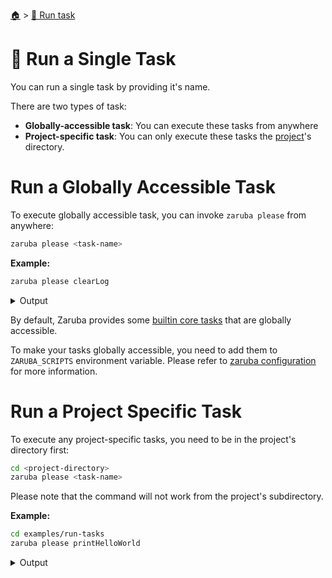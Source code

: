 <!--startTocHeader-->
[🏠](../README.md) > [🏃 Run task](README.md)
# 🍺 Run a Single Task
<!--endTocHeader-->

You can run a single task by providing it's name.

There are two types of task:

* __Globally-accessible task__: You can execute these tasks from anywhere
* __Project-specific task__: You can only execute these tasks the [project](../core-concepts/project/README.md)'s directory.

# Run a Globally Accessible Task

To execute globally accessible task, you can invoke `zaruba please` from anywhere:

```bash
zaruba please <task-name>
```

__Example:__

<!--startCode-->
```bash
zaruba please clearLog
```
 
<details>
<summary>Output</summary>
 
```````
💀 🔎 Job Starting...
         Elapsed Time: 2.039µs
         Current Time: 11:28:54
💀 🏁 Run 🔥 'clearLog' command on /home/gofrendi/zaruba/docs
💀    🚀 clearLog             🔥 Log removed
💀 🎉 Successfully running 🔥 'clearLog' command
💀 🔎 Job Running...
         Elapsed Time: 108.304542ms
         Current Time: 11:28:54
💀 🎉 🎉🎉🎉🎉🎉🎉🎉🎉🎉🎉🎉
💀 🎉 Job Complete!!! 🎉🎉🎉
💀 🔥 Terminating
💀 🔎 Job Ended...
         Elapsed Time: 409.637984ms
         Current Time: 11:28:54
zaruba please clearLog
```````
</details>
<!--endCode-->

 By default, Zaruba provides some [builtin core tasks](../core-tasks/README.md) that are globally accessible.
 
 To make your tasks globally accessible, you need to add them to `ZARUBA_SCRIPTS` environment variable. Please refer to [zaruba configuration](../configuration.md) for more information.

# Run a Project Specific Task

To execute any project-specific tasks, you need to be in the project's directory first:

```bash
cd <project-directory>
zaruba please <task-name>
```

Please note that the command will not work from the project's subdirectory.

__Example:__

<!--startCode-->
```bash
cd examples/run-tasks
zaruba please printHelloWorld
```
 
<details>
<summary>Output</summary>
 
```````
💀 🔎 Job Starting...
         Elapsed Time: 1.653µs
         Current Time: 11:28:54
💀 🏁 Run 🍎 'printHelloWorld' command on /home/gofrendi/zaruba/docs/examples/run-tasks
💀 🎉 Successfully running 🍎 'printHelloWorld' command
💀 🔎 Job Running...
         Elapsed Time: 101.881347ms
         Current Time: 11:28:55
💀 🎉 🎉🎉🎉🎉🎉🎉🎉🎉🎉🎉🎉
💀 🎉 Job Complete!!! 🎉🎉🎉
💀 🔥 Terminating
💀 🔎 Job Ended...
         Elapsed Time: 312.576215ms
         Current Time: 11:28:55
zaruba please printHelloWorld
```````
</details>
<!--endCode-->


<!--startTocSubTopic-->
<!--endTocSubTopic-->